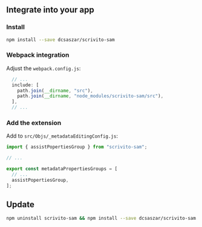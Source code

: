 ## Integrate into your app

### Install

```bash
npm install --save dcsaszar/scrivito-sam
```

### Webpack integration

Adjust the `webpack.config.js`:

```js
  // ...
  include: [
    path.join(__dirname, "src"),
    path.join(__dirname, "node_modules/scrivito-sam/src"),
  ],
  // ...
```

### Add the extension

Add to `src/Objs/_metadataEditingConfig.js`:

```js
import { assistPopertiesGroup } from "scrivito-sam";

// ...

export const metadataPropertiesGroups = [
  // ...
  assistPopertiesGroup,
];
```

## Update

```bash
npm uninstall scrivito-sam && npm install --save dcsaszar/scrivito-sam
```
